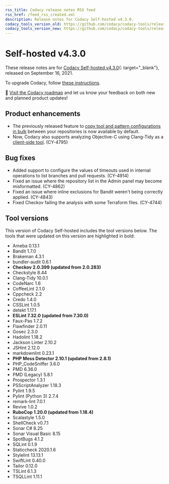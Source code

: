 ```yaml
---
rss_title: Codacy release notes RSS feed
rss_href: /feed_rss_created.xml
description: Release notes for Codacy Self-hosted v4.3.0.
codacy_tools_version_old: https://github.com/codacy/codacy-tools/releases/tag/3.6.0
codacy_tools_version_new: https://github.com/codacy/codacy-tools/releases/tag/3.8.3
---
```


# Self-hosted v4.3.0

These release notes are for [Codacy Self-hosted v4.3.0](https://github.com/codacy/chart/releases/tag/4.3.0){: target="_blank"}, released on September 16, 2021.

To upgrade Codacy, follow [these instructions](../../chart/maintenance/upgrade.md).

📢 [Visit the Codacy roadmap](https://roadmap.codacy.com) and <span class="skip-vale">let us know</span> your feedback on both new and planned product updates!

## Product enhancements

-   The previously released feature to [copy tool and pattern configurations in bulk](https://docs.codacy.com/v4.3/organizations/copying-code-patterns-between-repositories/) between your repositories is now available by default.
-   Now, Codacy also supports analyzing Objective-C using Clang-Tidy as a [client-side tool](https://docs.codacy.com/v4.3/related-tools/local-analysis/client-side-tools/). (CY-4795)

## Bug fixes

-   Added support to configure the values of timeouts used in internal operations to list branches and pull requests. (CY-4914)
-   Fixed an issue where the repository list in the Admin panel may become <span class="skip-vale">misformatted</span>. (CY-4862)
-   Fixed an issue where inline exclusions for Bandit weren't being correctly applied. (CY-4843)
-   Fixed Checkov failing the analysis with some Terraform files. (CY-4744)

## Tool versions

This version of Codacy Self-hosted includes the tool versions below. The tools that were updated on this version are highlighted in bold:

-   Ameba 0.13.1
-   Bandit 1.7.0
-   Brakeman 4.3.1
-   bundler-audit 0.6.1
-   **Checkov 2.0.399 (updated from 2.0.283)**
-   Checkstyle 8.44
-   Clang-Tidy 10.0.1
-   CodeNarc 1.6
-   CoffeeLint 2.1.0
-   Cppcheck 2.2
-   Credo 1.4.0
-   CSSLint 1.0.5
-   detekt 1.17.1
-   **ESLint 7.32.0 (updated from 7.30.0)**
-   Faux-Pas 1.7.2
-   Flawfinder 2.0.11
-   Gosec 2.3.0
-   Hadolint 1.18.2
-   Jackson Linter 2.10.2
-   JSHint 2.12.0
-   markdownlint 0.23.1
-   **PHP Mess Detector 2.10.1 (updated from 2.8.1)**
-   PHP_CodeSniffer 3.6.0
-   PMD 6.36.0
-   PMD (Legacy) 5.8.1
-   Prospector 1.3.1
-   PSScriptAnalyzer 1.18.3
-   Pylint 1.9.5
-   Pylint (Python 3) 2.7.4
-   remark-lint 7.0.1
-   Revive 1.0.2
-   **RuboCop 1.20.0 (updated from 1.18.4)**
-   Scalastyle 1.5.0
-   ShellCheck v0.7.1
-   Sonar C# 8.25
-   Sonar Visual Basic 8.15
-   SpotBugs 4.1.2
-   SQLint 0.1.9
-   Staticcheck 2020.1.6
-   Stylelint 13.13.1
-   SwiftLint 0.40.0
-   Tailor 0.12.0
-   TSLint 6.1.3
-   TSQLLint 1.11.1
